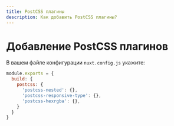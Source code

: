 ```yaml
---
title: PostCSS плагины
description: Как добавить PostCSS плагины?
---
```


# Добавление PostCSS плагинов

В вашем файле конфигурации `nuxt.config.js` укажите:

```js
module.exports = {
  build: {
    postcss: {
      'postcss-nested': {},
      'postcss-responsive-type': {},
      'postcss-hexrgba': {},
    }
  }
}
```
